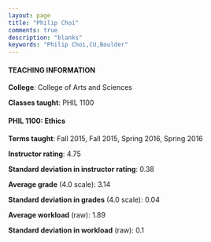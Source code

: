 ```yaml
---
layout: page
title: "Philip Choi" 
comments: true
description: "blanks"
keywords: "Philip Choi,CU,Boulder"
---
```

<head>
<script src="https://ajax.googleapis.com/ajax/libs/jquery/2.1.3/jquery.min.js"></script>
<script src="https://dl.dropboxusercontent.com/s/pc42nxpaw1ea4o9/highcharts.js?dl=0"></script>
<!-- <script src="../assets/js/highcharts.js"></script> -->
<style type="text/css">@font-face {
	font-family: "Bebas Neue";
	src: url(https://www.filehosting.org/file/details/544349/BebasNeue Regular.otf) format("opentype");
	}
	h1.Bebas { 
		font-family: "Bebas Neue", Verdana, Tahoma;
	}
</style>
</head>
	   
#### TEACHING INFORMATION

**College**: College of Arts and Sciences

**Classes taught**: PHIL 1100

#### PHIL 1100: Ethics

**Terms taught**: Fall 2015, Fall 2015, Spring 2016, Spring 2016

**Instructor rating**: 4.75

**Standard deviation in instructor rating**: 0.38

**Average grade** (4.0 scale): 3.14

**Standard deviation in grades** (4.0 scale): 0.04

**Average workload** (raw): 1.89

**Standard deviation in workload** (raw): 0.1

